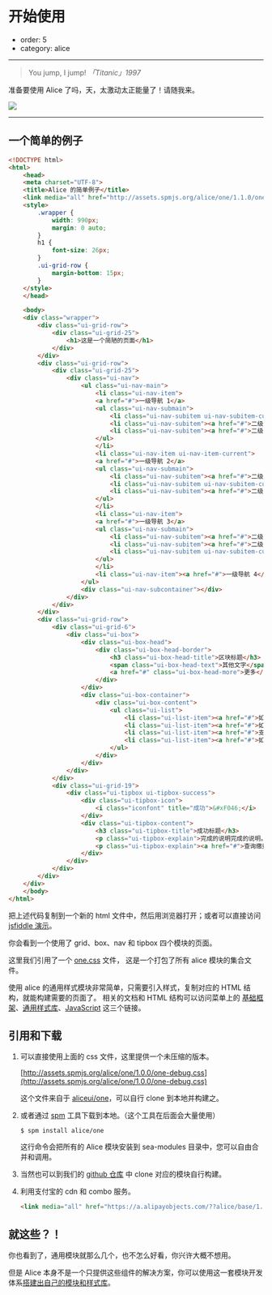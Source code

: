 # 开始使用

- order: 5
- category: alice

---

> You jump, I jump!   *「Titanic」1997*

准备要使用 Alice 了吗，天，太激动太正能量了！请随我来。

![](https://i.alipayobjects.com/e/201303/2P3fLYiHrA.jpg)

---

## 一个简单的例子

```html
<!DOCTYPE html>
<html>
    <head>
    <meta charset="UTF-8">
    <title>Alice 的简单例子</title>
    <link media="all" href="http://assets.spmjs.org/alice/one/1.1.0/one.css" rel="stylesheet">
    <style>
        .wrapper {
            width: 990px;
            margin: 0 auto;
        }
        h1 {
            font-size: 26px;
        }
        .ui-grid-row {
            margin-bottom: 15px;
        }
    </style>
    </head>

    <body>
    <div class="wrapper">
        <div class="ui-grid-row">
            <div class="ui-grid-25">
                <h1>这是一个简陋的页面</h1>
            </div>
        </div>
        <div class="ui-grid-row">
            <div class="ui-grid-25">
                <div class="ui-nav">
                    <ul class="ui-nav-main">
                        <li class="ui-nav-item">
                        <a href="#">一级导航 1</a>
                        <ul class="ui-nav-submain">
                            <li class="ui-nav-subitem ui-nav-subitem-current"><a href="#">二级导航 1-1</a></li>
                            <li class="ui-nav-subitem"><a href="#">二级导航 1-2</a></li>
                            <li class="ui-nav-subitem"><a href="#">二级导航 1-3</a></li>
                        </ul>
                        </li>
                        <li class="ui-nav-item ui-nav-item-current">
                        <a href="#">一级导航 2</a>
                        <ul class="ui-nav-submain">
                            <li class="ui-nav-subitem"><a href="#">二级导航 2-1</a></li>
                            <li class="ui-nav-subitem ui-nav-subitem-current"><a href="#">二级导航 2-2</a></li>
                            <li class="ui-nav-subitem"><a href="#">二级导航 2-3</a></li>
                        </ul>
                        </li>
                        <li class="ui-nav-item">
                        <a href="#">一级导航 3</a>
                        <ul class="ui-nav-submain">
                            <li class="ui-nav-subitem"><a href="#">二级导航 3-1</a></li>
                            <li class="ui-nav-subitem"><a href="#">二级导航 3-2</a></li>
                            <li class="ui-nav-subitem ui-nav-subitem-current"><a href="#">二级导航 3-3</a></li>
                        </ul>
                        </li>
                        <li class="ui-nav-item"><a href="#">一级导航 4</a></li>
                    </ul>
                    <div class="ui-nav-subcontainer"></div>
                </div>
            </div>
        </div>
        <div class="ui-grid-row">
            <div class="ui-grid-6">
                <div class="ui-box">
                    <div class="ui-box-head">
                        <div class="ui-box-head-border">
                            <h3 class="ui-box-head-title">区块标题</h3>
                            <span class="ui-box-head-text">其他文字</span>
                            <a href="#" class="ui-box-head-more">更多</a>
                        </div>
                    </div>
                    <div class="ui-box-container">
                        <div class="ui-box-content">
                            <ul class="ui-list">
                                <li class="ui-list-item"><a href="#">如何申请认证？</a></li>
                                <li class="ui-list-item"><a href="#">如何提现？</a></li>
                                <li class="ui-list-item"><a href="#">支付宝数字证书有什么作用？</a></li>
                                <li class="ui-list-item"><a href="#">如何申请认证？</a></li>
                            </ul>
                        </div>
                    </div>
                </div>
            </div>
            <div class="ui-grid-19">
                <div class="ui-tipbox ui-tipbox-success">
                    <div class="ui-tipbox-icon">
                        <i class="iconfont" title="成功">&#xF046;</i>
                    </div>
                    <div class="ui-tipbox-content">
                        <h3 class="ui-tipbox-title">成功标题</h3>
                        <p class="ui-tipbox-explain">完成的说明完成的说明。</p>
                        <p class="ui-tipbox-explain"><a href="#">查询缴费记录</a> | <a href="#">我的支付宝</a></p>
                    </div>
                </div>
            </div>
        </div>
    </div>
    </body>
</html>
```

把上述代码复制到一个新的 html 文件中，然后用浏览器打开；或者可以直接访问 [jsfiddle 演示](http://jsfiddle.net/Ltye2/)。

你会看到一个使用了 grid、box、nav 和 tipbox 四个模块的页面。

这里我们引用了一个 [one.css](http://assets.spmjs.org/alice/one/1.0.0/one.css) 文件，
这是一个打包了所有 alice 模块的集合文件。

使用 alice 的通用样式模块非常简单，只需要引入样式，复制对应的 HTML 结构，就能构建需要的页面了。
相关的文档和 HTML 结构可以访问菜单上的 [基础框架](/docs/framework.html)、[通用样式库](/docs/widget.html)、[JavaScript](/docs/javascript.html) 这三个链接。


## 引用和下载

1. 可以直接使用上面的 css 文件，这里提供一个未压缩的版本。

    [http://assets.spmjs.org/alice/one/1.0.0/one-debug.css](http://assets.spmjs.org/alice/one/1.0.0/one-debug.css)

    这个文件来自于 [aliceui/one](https://github.com/aliceui/one)，可以自行 clone 到本地并构建之。

2. 或者通过 [spm](https://github.com/spmjs/spm2/) 工具下载到本地。（这个工具在后面会大量使用）

    ```
    $ spm install alice/one
    ```

    这行命令会把所有的 Alice 模块安装到 sea-modules 目录中，您可以自由合并和调用。

3. 当然也可以到我们的 [github 仓库](https://github.com/aliceui/) 中 clone 对应的模块自行构建。

4. 利用支付宝的 cdn 和 combo 服务。

    ```html
    <link media="all" href="https://a.alipayobjects.com/??alice/base/1.0.0/base.css&alice/button/1.0.0/button.css&alice/grid/1.0.0/grid.css" rel="stylesheet">
    ```


## 就这些？！

你也看到了，通用模块就那么几个，也不怎么好看，你兴许大概不想用。

但是 Alice 本身不是一个只提供这些组件的解决方案，你可以使用这一套模块开发体系[搭建出自己的模块和样式库](/docs/build.html)。
